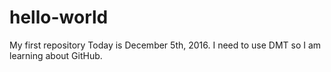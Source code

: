 # hello-world
My first repository
Today is December 5th, 2016.  I need to use DMT so I am learning about GitHub.
